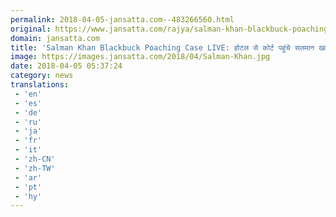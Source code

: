 ```yaml
---
permalink: 2018-04-05-jansatta.com--483266560.html
original: https://www.jansatta.com/rajya/salman-khan-blackbuck-poaching-case-1998-jodhpur-verdict-live-news-updates-in-hindi-judge-arrived-in-jodhpur-court-salman-khan-will-reach-shortly/621905/
domain: jansatta.com
title: 'Salman Khan Blackbuck Poaching Case LIVE: होटल से कोर्ट पहुंचे सलमान खान, बहनें अर्पिता-अलवीरा भी मौजूद'
image: https://images.jansatta.com/2018/04/Salman-Khan.jpg
date: 2018-04-05 05:37:24
category: news
translations: 
 - 'en'
 - 'es'
 - 'de'
 - 'ru'
 - 'ja'
 - 'fr'
 - 'it'
 - 'zh-CN'
 - 'zh-TW'
 - 'ar'
 - 'pt'
 - 'hy'
---
```


